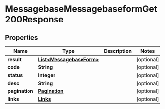 

# MessagebaseMessagebaseformGet200Response


## Properties

| Name | Type | Description | Notes |
|------------ | ------------- | ------------- | -------------|
|**result** | [**List&lt;MessagebaseForm&gt;**](MessagebaseForm.md) |  |  [optional] |
|**code** | **String** |  |  [optional] |
|**status** | **Integer** |  |  [optional] |
|**desc** | **String** |  |  [optional] |
|**pagination** | [**Pagination**](Pagination.md) |  |  [optional] |
|**links** | [**Links**](Links.md) |  |  [optional] |



